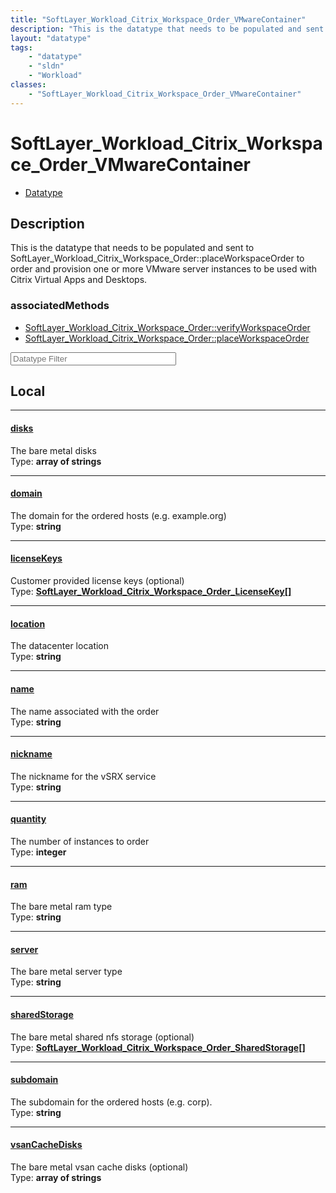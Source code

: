 ```yaml
---
title: "SoftLayer_Workload_Citrix_Workspace_Order_VMwareContainer"
description: "This is the datatype that needs to be populated and sent to SoftLayer_Workload_Citrix_Workspace_Order::placeWorkspaceOrd... "
layout: "datatype"
tags:
    - "datatype"
    - "sldn"
    - "Workload"
classes:
    - "SoftLayer_Workload_Citrix_Workspace_Order_VMwareContainer"
---
```


# SoftLayer_Workload_Citrix_Workspace_Order_VMwareContainer
<div id='service-datatype'>
    <ul id='sldn-reference-tabs'>
        <li id='datatype'> <a href='/reference/datatypes/SoftLayer_Workload_Citrix_Workspace_Order_VMwareContainer' >Datatype</a></li>
    </ul>
</div>

## Description 


This is the datatype that needs to be populated and sent to SoftLayer_Workload_Citrix_Workspace_Order::placeWorkspaceOrder to order and provision one or more VMware server instances to be used with Citrix Virtual Apps and Desktops. 


### associatedMethods

*  [SoftLayer_Workload_Citrix_Workspace_Order::verifyWorkspaceOrder](/reference/services/SoftLayer_Workload_Citrix_Workspace_Order/verifyWorkspaceOrder )
*  [SoftLayer_Workload_Citrix_Workspace_Order::placeWorkspaceOrder](/reference/services/SoftLayer_Workload_Citrix_Workspace_Order/placeWorkspaceOrder )





<!-- Filer BEGIN -->
<div class="view-filters">
        <div class="clearfix">
            <div class="search-input-box">
                <input placeholder="Datatype Filter" onkeyup="titleSearch(inputId='prop-input', divId='properties', elementClass='prop-row')" 
                    type="text" id="prop-input" value="" size="30" maxlength="128" class="form-text">
            </div>
        </div>
</div>
<!-- Filer END -->

<div id="properties" class="content">
<div id="localProperties" class="prop-content" >

## Local
<div class="prop-row">

-----
[disks]: #disks
#### [disks]
The bare metal disks  
<span class="type-label">Type: </span>**array of strings**  



</div>
<div class="prop-row">

-----
[domain]: #domain
#### [domain]
The domain for the ordered hosts (e.g. example.org)  
<span class="type-label">Type: </span>**string**  



</div>
<div class="prop-row">

-----
[licenseKeys]: #licensekeys
#### [licenseKeys]
Customer provided license keys (optional)  
<span class="type-label">Type: </span>**<a href='/reference/datatypes/SoftLayer_Workload_Citrix_Workspace_Order_LicenseKey'>SoftLayer_Workload_Citrix_Workspace_Order_LicenseKey[] </a>**  



</div>
<div class="prop-row">

-----
[location]: #location
#### [location]
The datacenter location  
<span class="type-label">Type: </span>**string**  



</div>
<div class="prop-row">

-----
[name]: #name
#### [name]
The name associated with the order  
<span class="type-label">Type: </span>**string**  



</div>
<div class="prop-row">

-----
[nickname]: #nickname
#### [nickname]
The nickname for the vSRX service  
<span class="type-label">Type: </span>**string**  



</div>
<div class="prop-row">

-----
[quantity]: #quantity
#### [quantity]
The number of instances to order  
<span class="type-label">Type: </span>**integer**  



</div>
<div class="prop-row">

-----
[ram]: #ram
#### [ram]
The bare metal ram type  
<span class="type-label">Type: </span>**string**  



</div>
<div class="prop-row">

-----
[server]: #server
#### [server]
The bare metal server type  
<span class="type-label">Type: </span>**string**  



</div>
<div class="prop-row">

-----
[sharedStorage]: #sharedstorage
#### [sharedStorage]
The bare metal shared nfs storage (optional)  
<span class="type-label">Type: </span>**<a href='/reference/datatypes/SoftLayer_Workload_Citrix_Workspace_Order_SharedStorage'>SoftLayer_Workload_Citrix_Workspace_Order_SharedStorage[] </a>**  



</div>
<div class="prop-row">

-----
[subdomain]: #subdomain
#### [subdomain]
The subdomain for the ordered hosts (e.g. corp).  
<span class="type-label">Type: </span>**string**  



</div>
<div class="prop-row">

-----
[vsanCacheDisks]: #vsancachedisks
#### [vsanCacheDisks]
The bare metal vsan cache disks (optional)  
<span class="type-label">Type: </span>**array of strings**  



</div>
</div>
<!-- LOCAL PROPERTY END -->

</div>


